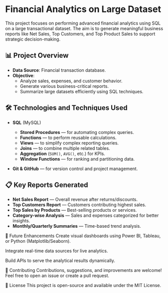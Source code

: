 # Financial Analytics on Large Dataset

This project focuses on performing advanced financial analytics using SQL on a large transactional dataset. The aim is to generate meaningful business reports like Net Sales, Top Customers, and Top Product Sales to support strategic decision-making.

## 📊 Project Overview

- **Data Source**: Financial transaction database.
- **Objective**: 
  - Analyze sales, expenses, and customer behavior.
  - Generate various business-critical reports.
  - Summarize large datasets efficiently using SQL techniques.

## 🛠️ Technologies and Techniques Used

- **SQL** (MySQL)
  - **Stored Procedures** — for automating complex queries.
  - **Functions** — to perform reusable calculations.
  - **Views** — to simplify complex reporting queries.
  - **Joins** — to combine multiple related tables.
  - **Aggregation** (`SUM()`, `AVG()`, etc.) for KPIs.
  - **Window Functions** —  for ranking and partitioning data.

- **Git & GitHub** — for version control and project management.

## 📋 Key Reports Generated

- **Net Sales Report** — Overall revenue after returns/discounts.
- **Top Customers Report** — Customers contributing highest sales.
- **Top Sales by Products** — Best-selling products or services.
- **Category-wise Analysis** — Sales and expenses categorized for better insights.
- **Monthly/Quarterly Summaries** — Time-based trend analysis.


🧠 Future Enhancements
Create visual dashboards using Power BI, Tableau, or Python (Matplotlib/Seaborn).

Integrate real-time data sources for live analytics.

Build APIs to serve the analytical results dynamically.

🤝 Contributing
Contributions, suggestions, and improvements are welcome!
Feel free to open an issue or create a pull request.

📄 License
This project is open-source and available under the MIT License.
